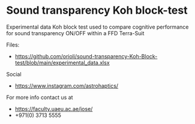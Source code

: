 # Sound transparency Koh block-test

Experimental data Koh block test used to compare cognitive performance for sound transparency ON/OFF within a FFD Terra-Suit


Files:
- https://github.com/orioli/sound-transparency-Koh-Block-test/blob/main/experimental_data.xlsx

Social
- https://www.instagram.com/astrohaptics/

For more info contact us at
- https://faculty.uaeu.ac.ae/jose/
- +971(0) 3713 5555

